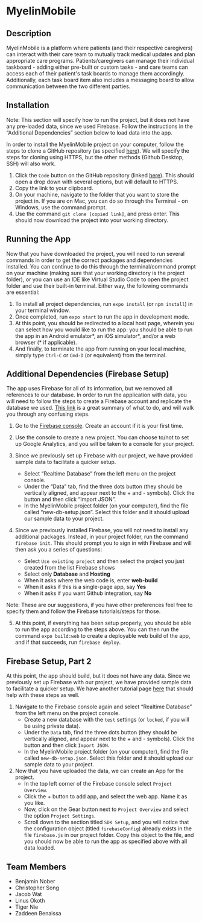 # MyelinMobile

## Description
MyelinMobile is a platform where patients (and their respective caregivers) can interact with their care team to mutually track medical updates and plan appropriate care programs. Patients/caregivers can manage their individual taskboard - adding either pre-built or custom tasks - and care teams can access each of their patient's task boards to manage them accordingly. Additionally, each task board item also includes a messaging board to allow communication between the two different parties.

## Installation

Note: This section will specify how to run the project, but it does not have any pre-loaded data, since we used Firebase. Follow the instructions in the “Additional Dependencies” section below to load data into the app.

In order to install the MyelinMobile project on your computer, follow the steps to clone a GitHub repository (as specified [here](https://docs.github.com/en/github/creating-cloning-and-archiving-repositories/cloning-a-repository-from-github/cloning-a-repository)). We will specify the steps for cloning using HTTPS, but the other methods (Github Desktop, SSH) will also work.
1. Click the `Code` button on the GitHub repository (linked [here](https://github.com/394-s21/MyelinApp)). This should open a drop down with several options, but will default to HTTPS.
2. Copy the link to your clipboard.
3. On your machine, navigate to the folder that you want to store the project in. If you are on Mac, you can do so through the Terminal - on Windows, use the command prompt.
4. Use the command `git clone [copied link]`, and press enter. This should now download the project into your working directory.

## Running the App
Now that you have downloaded the project, you will need to run several commands in order to get the correct packages and dependencies installed. You can continue to do this through the terminal/command prompt on your machine (making sure that your working directory is the project folder), or you can use an IDE like Virtual Studio Code to open the project folder and use their built-in terminal. Either way, the following commands are essential:
1. To install all project dependencies, run `expo install` (or `npm install`) in your terminal window.
2. Once completed, run `expo start` to run the app in development mode. 
3. At this point, you should be redirected to a local host page, wherein you can select how you would like to run the app: you should be able to run the app in an Android emulator\*, an iOS simulator\*, and/or a web browser (\* if applicable).
4. And finally, to terminate the app from running on your local machine, simply type `Ctrl-C` or `Cmd-D` (or equivalent) from the terminal. 

## Additional Dependencies (Firebase Setup)
The app uses Firebase for all of its information, but we removed all references to our database. In order to run the application with data, you will need to follow the steps to create a Firebase account and replicate the database we used. [This link](https://courses.cs.northwestern.edu/394/intro-react-native-firebase.php) is a great summary of what to do, and will walk you through any confusing steps.

1. Go to the [Firebase console](https://console.firebase.google.com/u/0/). Create an account if it is your first time.
2. Use the console to create a new project. You can choose to/not to set up Google Analytics, and you will be taken to a console for your project.
3. Since we previously set up Firebase with our project, we have provided sample data to facilitate a quicker setup. 
    * Select “Realtime Database” from the left menu on the project console. 
    * Under the “Data” tab, find the three dots button (they should be vertically aligned, and appear next to the + and - symbols). Click the button and then click “Import JSON”.
    * In the MyelinMobile project folder (on your computer), find the file called “new-db-setup.json”. Select this folder and it should upload our sample data to your project.
4. Since we previously installed Firebase, you will not need to install any additional packages. Instead, in your project folder, run the command `firebase init`. This should prompt you to sign in with Firebase and will then ask you a series of questions:

    * Select `Use existing project` and then select the project you just created from the list Firebase shows
    * Select only __**Database**__ and __**Hosting**__
    * When it asks where the web code is, enter __**web-build**__
    * When it asks if this is a single-page app, say __**Yes**__
    * When it asks if you want Github integration, say __**No**__

Note: These are our suggestions, if you have other preferences feel free to specify them 
and follow the Firebase tutorials/steps for those.

5. At this point, if everything has been setup properly, you should be able to run the app according to the steps above. You can then run the command `expo build:web` to create a deployable web build of the app, and if that succeeds, run `firebase deploy`.

## Firebase Setup, Part 2

At this point, the app should build, but it does not have any data. Since we previously set up Firebase with our project, we have provided sample data to facilitate a quicker setup. We have another tutorial page [here](https://courses.cs.northwestern.edu/394/intro-react-native-firebase.php) that should help with these steps as well.

1. Navigate to the Firebase console again and	select “Realtime Database” from the left menu on the project console. 
    * Create a new database with the `test` settings (or `locked`, if you will be using private data).
    * Under the `Data` tab, find the three dots button (they should be vertically aligned, and appear next to the + and - symbols). Click the button and then click `Import JSON`.
    * In the MyelinMobile project folder (on your computer), find the file called `new-db-setup.json`. Select this folder and it should upload our sample data to your project. 
2. Now that you have uploaded the data, we can create an App for the project. 
   * In the top left corner of the Firebase console select `Project Overview`.
   * Click the + button to add app, and select the web app. Name it as you like.
   * Now, click on the Gear button next to `Project Overview` and select the option `Project Settings`.
   * Scroll down to the section titled `SDK Setup`, and you will notice that the configuration object (titled `firebaseConfig`) already exists in the file `firebase.js` in our project folder. Copy this object to the file, and you should now be able to run the app as specified above with all data loaded.


## Team Members
* Benjamin Nober
* Christopher Song
* Jacob Wat
* Linus Okoth
* Tiger Nie
* Zaddeen Benaissa
